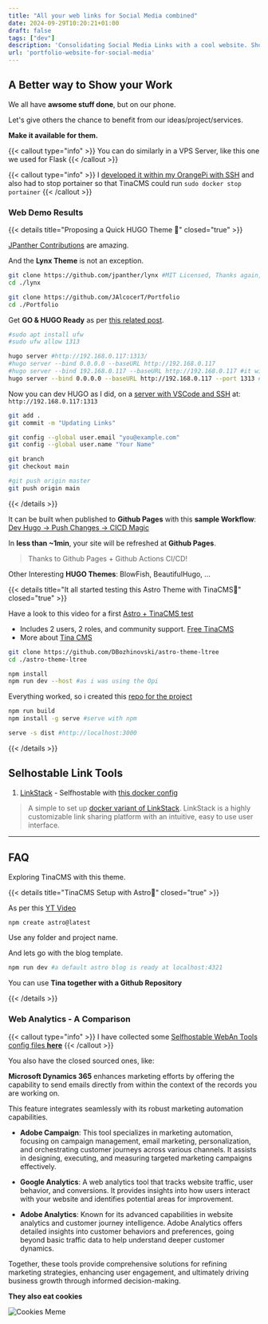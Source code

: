 ```yaml
---
title: "All your web links for Social Media combined"
date: 2024-09-29T10:20:21+01:00
draft: false
tags: ["dev"]
description: 'Consolidating Social Media Links with a cool website. Show your work with Hugo and Lynx.'
url: 'portfolio-website-for-social-media'
---
```


## A Better way to Show your Work

We all have **awsome stuff done**, but on our phone.

Let's give others the chance to benefit from our ideas/project/services.

**Make it available for them.**

{{< callout type="info" >}}
You can do similarly in a VPS Server, like this one we used for Flask
{{< /callout >}}

{{< callout type="info" >}}
I [developed it within my OrangePi with SSH](https://jalcocert.github.io/JAlcocerT/blog/dev-in-docker/) and also had to stop portainer so that TinaCMS could run `sudo docker stop portainer`
{{< /callout >}}


<!-- 
https://www.udemy.com/instructor/marketplace-insights/?q=Generative%20AI&lang=es

https://www.udemy.com/courses/search/?src=ukw&q=local+llm -->

### Web Demo Results


{{< details title="Proposing a Quick HUGO Theme 📌" closed="true" >}}

[JPanther Contributions](https://github.com/jpanther) are amazing.

And the **Lynx Theme** is not an exception.

```sh
git clone https://github.com/jpanther/lynx #MIT Licensed, Thanks again, James!
cd ./lynx

git clone https://github.com/JAlcocerT/Portfolio
cd ./Portfolio
```


Get **GO & HUGO Ready** as per [this related post](https://jalcocert.github.io/JAlcocerT/blog/using-hugo-as-website/).

```sh
#sudo apt install ufw
#sudo ufw allow 1313

hugo server #http://192.168.0.117:1313/
#hugo server --bind 0.0.0.0 --baseURL http://192.168.0.117
#hugo server --bind 192.168.0.117 --baseURL http://192.168.0.117 #it will bind it to a random port
hugo server --bind 0.0.0.0 --baseURL http://192.168.0.117 --port 1313 #
```

Now you can dev HUGO as I did, on a [server with VSCode and SSH](https://jalcocert.github.io/JAlcocerT/blog/dev-in-docker/) at: `http://192.168.0.117:1313`
<!-- 
Use the sample site:

```sh
rm -r ./assets && rm -r ./content && rm -r ./layouts && cp -r ./exampleSite/assets . && cp -r ./exampleSite/content . && cp -r ./exampleSite/layouts .
``` -->

```sh
git add .
git commit -m "Updating Links"

git config --global user.email "you@example.com"
git config --global user.name "Your Name"

git branch
git checkout main

#git push origin master
git push origin main
```

{{< /details >}}


It can be built when published to **Github Pages** with this **sample Workflow**: [Dev Hugo -> Push Changes -> CICD Magic](https://github.com/JAlcocerT/Portfolio/blob/main/.github/workflows/hugo.yml)

In **less than ~1min**, your site will be refreshed at **Github Pages**.

> Thanks to Github Pages + Github Actions CI/CD!

Other Interesting **HUGO Themes**: BlowFish, BeautifulHugo, ...

{{< details title="It all started testing this Astro Theme with TinaCMS📌" closed="true" >}}

Have a look to this video for a first [Astro + TinaCMS test](https://www.youtube.com/watch?v=5Opvp6z1uSc&t=2s)

* Includes 2 users, 2 roles, and community support. [Free TinaCMS](https://tina.io/pricing/)
* More about [Tina CMS](#faq)

```sh
git clone https://github.com/DBozhinovski/astro-theme-ltree
cd ./astro-theme-ltree

npm install
npm run dev --host #as i was using the Opi
```

Everything worked, so i created this [repo for the project](https://github.com/JAlcocerT/morita-web)


```sh
npm run build
npm install -g serve #serve with npm

serve -s dist #http://localhost:3000
```
{{< /details >}}

## Selhostable Link Tools

1. [LinkStack](https://linkstack.org/docker/) - Selfhostable with [this docker config](https://github.com/JAlcocerT/Docker/blob/main/Web/CMS/LinkStack_docker-compose.yml)

>  A simple to set up [docker variant of LinkStack](https://github.com/linkstackorg/linkstack-docker). LinkStack is a highly customizable link sharing platform with an intuitive, easy to use user interface. 

---

## FAQ

Exploring TinaCMS with this theme.


{{< details title="TinaCMS Setup with Astro📌" closed="true" >}}

As per this [YT Video](https://www.youtube.com/watch?v=5Opvp6z1uSc&t=2s)

```sh
npm create astro@latest
```

Use any folder and project name.

And lets go with the blog template. 

```sh
npm run dev #a default astro blog is ready at localhost:4321
```

You can use **Tina together with a Github Repository**

{{< /details >}}

### Web Analytics - A Comparison



{{< callout type="info" >}}
I have collected some [Selfhostable WebAn Tools config files **here**](https://github.com/JAlcocerT/Docker/tree/main/Web/Analytics)
{{< /callout >}}

You also have the closed sourced ones, like:

**Microsoft Dynamics 365** enhances marketing efforts by offering the capability to send emails directly from within the context of the records you are working on. 

This feature integrates seamlessly with its robust marketing automation capabilities.

- **Adobe Campaign**: This tool specializes in marketing automation, focusing on campaign management, email marketing, personalization, and orchestrating customer journeys across various channels. It assists in designing, executing, and measuring targeted marketing campaigns effectively.

- **Google Analytics**: A web analytics tool that tracks website traffic, user behavior, and conversions. It provides insights into how users interact with your website and identifies potential areas for improvement.

- **Adobe Analytics**: Known for its advanced capabilities in website analytics and customer journey intelligence. Adobe Analytics offers detailed insights into customer behaviors and preferences, going beyond basic traffic data to help understand deeper customer dynamics.


<!-- 
sf - secure forms
aa - adobe analytics
adf - azure data factory
ac - adobe campaign -->

Together, these tools provide comprehensive solutions for refining marketing strategies, enhancing user engagement, and ultimately driving business growth through informed decision-making.

**They also eat cookies**

![Cookies Meme](/blog_img/web/COOKIES.jpg)